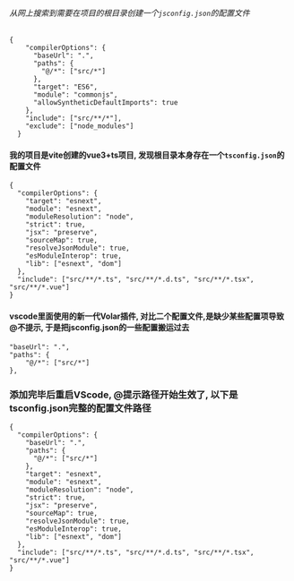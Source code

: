 ###### 从网上搜索到需要在项目的根目录创建一个`jsconfig.json`的配置文件
```
{
    "compilerOptions": {
      "baseUrl": ".",
      "paths": {
        "@/*": ["src/*"]
      },
      "target": "ES6",
      "module": "commonjs",
      "allowSyntheticDefaultImports": true
    },
    "include": ["src/**/*"],
    "exclude": ["node_modules"]
  }
```

#### 我的项目是vite创建的vue3+ts项目, 发现根目录本身存在一个`tsconfig.json`的配置文件
```
{
  "compilerOptions": {
    "target": "esnext",
    "module": "esnext",
    "moduleResolution": "node",
    "strict": true,
    "jsx": "preserve",
    "sourceMap": true,
    "resolveJsonModule": true,
    "esModuleInterop": true,
    "lib": ["esnext", "dom"]
  },
  "include": ["src/**/*.ts", "src/**/*.d.ts", "src/**/*.tsx", "src/**/*.vue"]
}

```
#### vscode里面使用的新一代Volar插件, 对比二个配置文件,是缺少某些配置项导致@不提示, 于是把jsconfig.json的一些配置搬运过去
```
"baseUrl": ".",
"paths": {
    "@/*": ["src/*"]
},
```
### 添加完毕后重启VScode, @提示路径开始生效了, 以下是tsconfig.json完整的配置文件路径
```
{
  "compilerOptions": {
    "baseUrl": ".",
    "paths": {
      "@/*": ["src/*"]
    },
    "target": "esnext",
    "module": "esnext",
    "moduleResolution": "node",
    "strict": true,
    "jsx": "preserve",
    "sourceMap": true,
    "resolveJsonModule": true,
    "esModuleInterop": true,
    "lib": ["esnext", "dom"]
  },
  "include": ["src/**/*.ts", "src/**/*.d.ts", "src/**/*.tsx", "src/**/*.vue"]
}
```